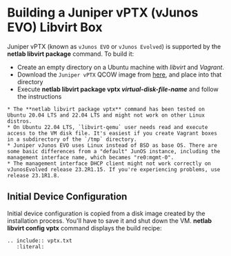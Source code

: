 # Building a Juniper vPTX (vJunos EVO) Libvirt Box

Juniper vPTX (known as `vJunos EVO` or `vJunos Evolved`) is supported by the **netlab libvirt package** command. To build it:

* Create an empty directory on a Ubuntu machine with *libvirt* and *Vagrant*.
* Download the `Juniper vPTX` QCOW image from [here](https://support.juniper.net/support/downloads/?p=vjunos-evolved), and place into that directory
* Execute **netlab libvirt package vptx _virtual-disk-file-name_** and follow the instructions

```{warning}
* The **‌netlab libvirt package vptx** command has been tested on Ubuntu 20.04 LTS and 22.04 LTS and might not work on other Linux distros.
* On Ubuntu 22.04 LTS, `libvirt-qemu` user needs read and execute access to the VM disk file. It's easiest if you create Vagrant boxes in a subdirectory of the `/tmp` directory.
* Juniper vJunos EVO uses Linux instead of BSD as base OS. There are some basic differences from a "default" JunOS instance, including the management interface name, which becames "re0:mgmt-0".
* The management interface DHCP client might not work correctly on vJunosEvolved release 23.2R1.15. If you're experiencing problems, use release 23.1R1.8.
```

## Initial Device Configuration

Initial device configuration is copied from a disk image created by the installation process. You'll have to save it and shut down the VM. **netlab libvirt config vptx** command displays the build recipe:

```{eval-rst}
.. include:: vptx.txt
   :literal:
```
